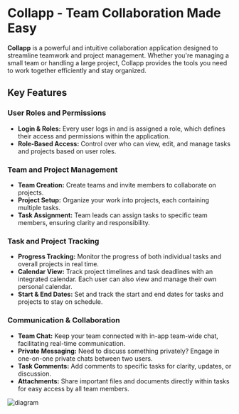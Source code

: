 # Collapp - Team Collaboration Made Easy

**Collapp** is a powerful and intuitive collaboration application designed to streamline teamwork and project management. Whether you're managing a small team or handling a large project, Collapp provides the tools you need to work together efficiently and stay organized.

## Key Features

### User Roles and Permissions
- **Login & Roles:** Every user logs in and is assigned a role, which defines their access and permissions within the application.
- **Role-Based Access:** Control over who can view, edit, and manage tasks and projects based on user roles.

### Team and Project Management
- **Team Creation:** Create teams and invite members to collaborate on projects.
- **Project Setup:** Organize your work into projects, each containing multiple tasks.
- **Task Assignment:** Team leads can assign tasks to specific team members, ensuring clarity and responsibility.

### Task and Project Tracking
- **Progress Tracking:** Monitor the progress of both individual tasks and overall projects in real time.
- **Calendar View:** Track project timelines and task deadlines with an integrated calendar. Each user can also view and manage their own personal calendar.
- **Start & End Dates:** Set and track the start and end dates for tasks and projects to stay on schedule.

### Communication & Collaboration
- **Team Chat:** Keep your team connected with in-app team-wide chat, facilitating real-time communication.
- **Private Messaging:** Need to discuss something privately? Engage in one-on-one private chats between two users.
- **Task Comments:** Add comments to specific tasks for clarity, updates, or discussion.
- **Attachments:** Share important files and documents directly within tasks for easy access by all team members.

![diagram](https://github.com/user-attachments/assets/e0a2f91d-e361-4477-806a-b11a8f7481a9)


